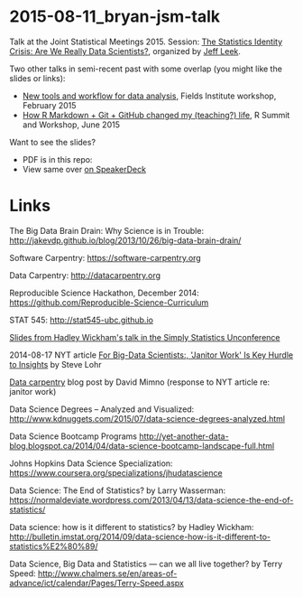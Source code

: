 # 2015-08-11_bryan-jsm-talk

Talk at the Joint Statistical Meetings 2015. Session: [The Statistics Identity Crisis: Are We Really Data Scientists?](https://www.amstat.org/meetings/jsm/2015/onlineprogram/ActivityDetails.cfm?SessionID=211266), organized by [Jeff Leek](http://jtleek.com).

Two other talks in semi-recent past with some overlap (you might like the slides or links):

  * [New tools and workflow for data analysis](https://github.com/jennybc/2015-02-23_bryan-fields-talk), Fields Institute workshop, February 2015
  * [How R Markdown + Git + GitHub changed my (teaching?) life](https://github.com/jennybc/2015-06-28_r-summit-talk), R Summit and Workshop, June 2015

Want to see the slides?

  * PDF is in this repo: []()
  * View same over [on SpeakerDeck](https://speakerdeck.com/jennybc/)

Links
========================================================

The Big Data Brain Drain: Why Science is in Trouble: <http://jakevdp.github.io/blog/2013/10/26/big-data-brain-drain/>

Software Carpentry: <https://software-carpentry.org>

Data Carpentry: <http://datacarpentry.org>

Reproducible Science Hackathon, December 2014: <https://github.com/Reproducible-Science-Curriculum>

STAT 545: <http://stat545-ubc.github.io>

[Slides from Hadley Wickham's talk in the Simply Statistics Unconference](http://t.co/D931Og8mq3)

2014-08-17 NYT article [For Big-Data Scientists:, 'Janitor Work' Is Key Hurdle to Insights](http://www.nytimes.com/2014/08/18/technology/for-big-data-scientists-hurdle-to-insights-is-janitor-work.html?partner=rss&emc=rss&smid=tw-nytimesscience&_r=0) by Steve Lohr

[Data carpentry](http://mimno.infosci.cornell.edu/b/articles/carpentry/) blog post by David Mimno (response to NYT article re: janitor work)

Data Science Degrees – Analyzed and Visualized: <http://www.kdnuggets.com/2015/07/data-science-degrees-analyzed.html>

Data Science Bootcamp Programs
<http://yet-another-data-blog.blogspot.ca/2014/04/data-science-bootcamp-landscape-full.html>

Johns Hopkins Data Science Specialization: <https://www.coursera.org/specializations/jhudatascience>

Data Science: The End of Statistics? by Larry Wasserman: <https://normaldeviate.wordpress.com/2013/04/13/data-science-the-end-of-statistics/>

Data science: how is it different to statistics? by Hadley Wickham: <http://bulletin.imstat.org/2014/09/data-science-how-is-it-different-to-statistics%E2%80%89/>

Data Science, Big Data and Statistics — can we all live together? by Terry Speed: <http://www.chalmers.se/en/areas-of-advance/ict/calendar/Pages/Terry-Speed.aspx>

